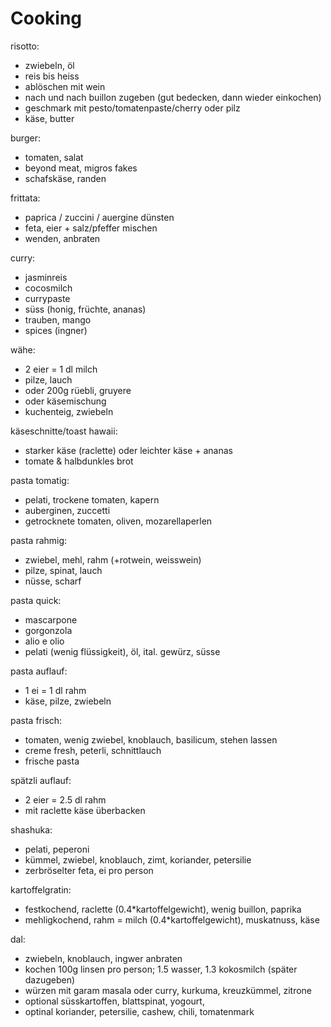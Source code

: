 # Cooking

risotto:

- zwiebeln, öl
- reis bis heiss
- ablöschen mit wein
- nach und nach buillon zugeben (gut bedecken, dann wieder einkochen)
- geschmark mit pesto/tomatenpaste/cherry oder pilz
- käse, butter 

burger:

- tomaten, salat
- beyond meat, migros fakes
- schafskäse, randen

frittata:

- paprica / zuccini / auergine dünsten
- feta, eier + salz/pfeffer mischen
- wenden, anbraten

curry:

- jasminreis
- cocosmilch
- currypaste
- süss (honig, früchte, ananas)
- trauben, mango
- spices (ingner)

wähe:

- 2 eier = 1 dl milch
- pilze, lauch
- oder 200g rüebli, gruyere
- oder käsemischung
- kuchenteig, zwiebeln

käseschnitte/toast hawaii:

- starker käse (raclette) oder leichter käse + ananas
- tomate & halbdunkles brot

pasta tomatig:

- pelati, trockene tomaten, kapern
- auberginen, zuccetti
- getrocknete tomaten, oliven, mozarellaperlen

pasta rahmig:

- zwiebel, mehl, rahm (+rotwein, weisswein)
- pilze, spinat, lauch
- nüsse, scharf

pasta quick:

- mascarpone
- gorgonzola
- alio e olio
- pelati (wenig flüssigkeit), öl, ital. gewürz, süsse

pasta auflauf:

- 1 ei = 1 dl rahm
- käse, pilze, zwiebeln

pasta frisch:

- tomaten, wenig zwiebel, knoblauch, basilicum, stehen lassen
- creme fresh, peterli, schnittlauch
- frische pasta

spätzli auflauf:

- 2 eier = 2.5 dl rahm
- mit raclette käse überbacken

shashuka:
- pelati, peperoni
- kümmel, zwiebel, knoblauch, zimt, koriander, petersilie
- zerbröselter feta, ei pro person

kartoffelgratin:

- festkochend, raclette (0.4*kartoffelgewicht), wenig buillon, paprika
- mehligkochend, rahm = milch (0.4*kartoffelgewicht), muskatnuss, käse

dal:

- zwiebeln, knoblauch, ingwer anbraten
- kochen 100g linsen pro person; 1.5 wasser, 1.3 kokosmilch (später dazugeben)
- würzen mit garam masala oder curry, kurkuma, kreuzkümmel, zitrone
- optional süsskartoffen, blattspinat, yogourt, 
- optinal koriander, petersilie, cashew, chili, tomatenmark
